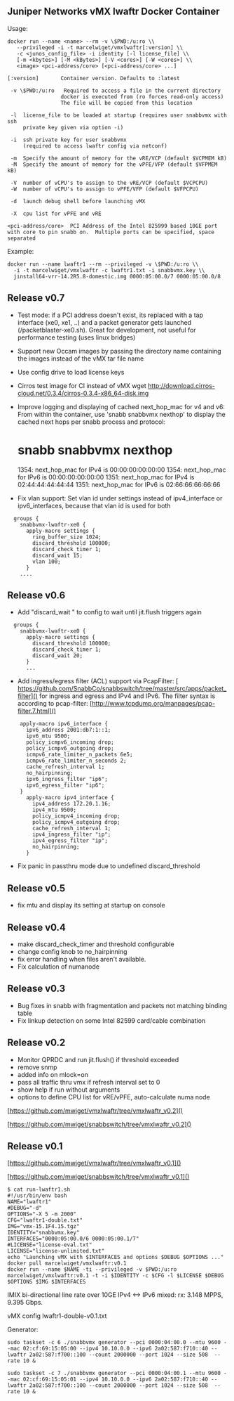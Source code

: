 ## Juniper Networks vMX lwaftr Docker Container

Usage:

```
docker run --name <name> --rm -v \$PWD:/u:ro \\
   --privileged -i -t marcelwiget/vmxlwaftr[:version] \\
   -c <junos_config_file> -i identity [-l license_file] \\
   [-m <kbytes>] [-M <kBytes>] [-V <cores>] [-W <cores>] \\
   <image> <pci-address/core> [<pci-address/core> ...]

[:version]       Container version. Defaults to :latest

 -v \$PWD:/u:ro   Required to access a file in the current directory
                 docker is executed from (ro forces read-only access)
                 The file will be copied from this location

 -l  license_file to be loaded at startup (requires user snabbvmx with ssh
     private key given via option -i)

 -i  ssh private key for user snabbvmx 
     (required to access lwaftr config via netconf)

 -m  Specify the amount of memory for the vRE/VCP (default $VCPMEM kB)
 -M  Specify the amount of memory for the vPFE/VFP (default $VFPMEM kB)

 -V  number of vCPU's to assign to the vRE/VCP (default $VCPCPU)
 -W  number of vCPU's to assign to vPFE/VFP (default $VFPCPU)

 -d  launch debug shell before launching vMX

 -X  cpu list for vPFE and vRE

<pci-address/core>  PCI Address of the Intel 825999 based 10GE port with core to pin snabb on.  Multiple ports can be specified, space separated
```

Example:

```
docker run --name lwaftr1 --rm --privileged -v \$PWD:/u:ro \\
  -i -t marcelwiget/vmxlwaftr -c lwaftr1.txt -i snabbvmx.key \\
  jinstall64-vrr-14.2R5.8-domestic.img 0000:05:00.0/7 0000:05:00.0/8
```

## Release v0.7

- Test mode: if a PCI address doesn't exist, its replaced with a tap interface (xe0, xe1, ..)
  and a packet generator gets launched (/packetblaster-xe0.sh). Great for development, not
  useful for performance testing (uses linux bridges)

- Support new Occam images by passing the directory name containing the images
  instead of the vMX tar file name

- Use config drive to load license keys

- Cirros test image for CI instead of vMX
  wget http://download.cirros-cloud.net/0.3.4/cirros-0.3.4-x86_64-disk.img

- Improve logging and displaying of cached next_hop_mac for v4 and v6:
  From within the container, use 'snabb snabbvmx nexthop' to display
  the cached next hops per snabb process and protocol:
  # snabb snabbvmx nexthop
  1354: next_hop_mac for IPv4 is 00:00:00:00:00:00
  1354: next_hop_mac for IPv6 is 00:00:00:00:00:00
  1351: next_hop_mac for IPv4 is 02:44:44:44:44:44
  1351: next_hop_mac for IPv6 is 02:66:66:66:66:66

- Fix vlan support: Set vlan id under settings instead of ipv4_interface or
  ipv6_interfaces, because that vlan id is used for both

```
  groups {
    snabbvmx-lwaftr-xe0 {
      apply-macro settings {
        ring_buffer_size 1024;
        discard_threshold 100000;
        discard_check_timer 1;
        discard_wait 15;
        vlan 100;
      }
    ....
```

## Release v0.6

- Add "discard_wait <seconds>" to config to wait until jit.flush triggers again

```
  groups {
    snabbvmx-lwaftr-xe0 {
      apply-macro settings {
        discard_threshold 100000;
        discard_check_timer 1;
        discard_wait 20;
      }
      ...
   ```
     

- Add ingress/egress filter (ACL) support via PcapFilter:
[ https://github.com/SnabbCo/snabbswitch/tree/master/src/apps/packet_filter]()
  for ingress and egress and IPv4 and IPv6. The filter syntax is according
    to pcap-filter: [http://www.tcpdump.org/manpages/pcap-filter.7.html]()
    
```
    apply-macro ipv6_interface {
      ipv6_address 2001:db7:1::1;
      ipv6_mtu 9500;
      policy_icmpv6_incoming drop;
      policy_icmpv6_outgoing drop;
      icmpv6_rate_limiter_n_packets 6e5;
      icmpv6_rate_limiter_n_seconds 2;
      cache_refresh_interval 1;
      no_hairpinning;
      ipv6_ingress_filter "ip6";
      ipv6_egress_filter "ip6";
    }
      apply-macro ipv4_interface {
        ipv4_address 172.20.1.16;
        ipv4_mtu 9500;
        policy_icmpv4_incoming drop;
        policy_icmpv4_outgoing drop;
        cache_refresh_interval 1;
        ipv4_ingress_filter "ip";
        ipv4_egress_filter "ip";
        no_hairpinning;
      }
```

- Fix panic in passthru mode due to undefined discard_threshold

## Release v0.5

- fix mtu and display its setting at startup on console

## Release v0.4

- make discard_check_timer and threshold configurable
- change config knob to no_hairpinning
- fix error handling when files aren't available.
- Fix calculation of numanode

## Release v0.3

- Bug fixes in snabb with fragmentation and packets not matching binding table
- Fix linkup detection on some Intel 82599 card/cable combination 

## Release v0.2

- Monitor QPRDC and run jit.flush() if threshold exceeded
- remove snmp
- added info on mlock=on
- pass all traffic thru vmx if refresh interval set to 0
- show help if run without arguments
- options to define CPU list for vRE/vPFE, auto-calculate numa node

[https://github.com/mwiget/vmxlwaftr/tree/vmxlwaftr_v0.2]()

[https://github.com/mwiget/snabbswitch/tree/vmxlwaftr_v0.2]()

## Release v0.1

[https://github.com/mwiget/vmxlwaftr/tree/vmxlwaftr_v0.1]()

[https://github.com/mwiget/snabbswitch/tree/vmxlwaftr_v0.1]()

```
$ cat run-lwaftr1.sh
#!/usr/bin/env bash
NAME="lwaftr1"
#DEBUG="-d"
OPTIONS="-X 5 -m 2000"
CFG="lwaftr1-double.txt"
IMG="vmx-15.1F4.15.tgz"
IDENTITY="snabbvmx.key"
INTERFACES="0000:05:00.0/6 0000:05:00.1/7"
#LICENSE="license-eval.txt"
LICENSE="license-unlimited.txt"
echo "Launching vMX with $INTERFACES and options $DEBUG $OPTIONS ..."
docker pull marcelwiget/vmxlwaftr:v0.1
docker run --name $NAME -ti --privileged -v $PWD:/u:ro marcelwiget/vmxlwaftr:v0.1 -t -i $IDENTITY -c $CFG -l $LICENSE $DEBUG $OPTIONS $IMG $INTERFACES

```


IMIX bi-directional line rate over 10GE IPv4 <-> IPv6 mixed:
rx: 3.148 MPPS, 9.395 Gbps.

vMX config lwaftr1-double-v0.1.txt

Generator:

```
sudo taskset -c 6 ./snabbvmx generator --pci 0000:04:00.0 --mtu 9600 --mac 02:cf:69:15:05:00 --ipv4 10.10.0.0 --ipv6 2a02:587:f710::40 --lwaftr 2a02:587:f700::100 --count 2000000 --port 1024 --size 508  --rate 10 &

sudo taskset -c 7 ./snabbvmx generator --pci 0000:04:00.1 --mtu 9600 --mac 02:cf:69:15:05:01 --ipv4 10.10.0.0 --ipv6 2a02:587:f710::40 --lwaftr 2a02:587:f700::100 --count 2000000 --port 1024 --size 508  --rate 10 &
```


